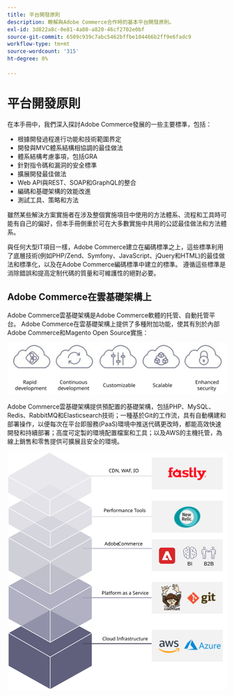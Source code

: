 ```yaml
---
title: 平台開發原則
description: 瞭解與Adobe Commerce合作時的基本平台開發原則。
exl-id: 3d822a8c-0e81-4a80-a820-46cf2702e0bf
source-git-commit: 6509c939c7abc5462bffbe104466b2ff9e6fadc9
workflow-type: tm+mt
source-wordcount: '315'
ht-degree: 0%

---
```


# 平台開發原則

在本手冊中，我們深入探討Adobe Commerce發展的一些主要標準，包括：

- 根據開發過程進行功能和技術範圍界定
- 開發與MVC體系結構相協調的最佳做法
- 體系結構考慮事項，包括GRA
- 針對指令碼和漏洞的安全標準
- 擴展開發最佳做法
- Web API與REST、SOAP和GraphQL的整合
- 編碼和基礎架構的效能改進
- 測試工具、策略和方法

雖然某些解決方案實施者在涉及整個實施項目中使用的方法體系、流程和工具時可能有自己的偏好，但本手冊側重於可在大多數實施中共用的公認最佳做法和方法體系。

與任何大型IT項目一樣，Adobe Commerce建立在編碼標準之上，這些標準利用了底層技術(例如PHP/Zend、Symfony、JavaScript、jQuery和HTML)的最佳做法和標準化，以及在Adobe Commerce編碼標準中建立的標準。 遵循這些標準是消除錯誤和提高定制代碼的質量和可維護性的絕對必要。

## Adobe Commerce在雲基礎架構上

Adobe Commerce雲基礎架構是Adobe Commerce軟體的托管、自動托管平台。 Adobe Commerce在雲基礎架構上提供了多種附加功能，使其有別於內部Adobe Commerce和Magento Open Source實施：

![Adobe Commerce元件資訊圖形](../../assets/playbooks/commerce-cloud.svg)

Adobe Commerce雲基礎架構提供預配置的基礎架構，包括PHP、MySQL、Redis、RabbitMQ和Elasticsearch技術；一種基於Git的工作流，具有自動構建和部署操作，以便每次在平台即服務(PaaS)環境中推送代碼更改時，都能高效快速開發和持續部署；高度可定製的環境配置檔案和工具；以及AWS的主機托管，為線上銷售和零售提供可擴展且安全的環境。

![Adobe Commerce元件資訊圖形](../../assets/playbooks/cloud-tech-stack.svg)
